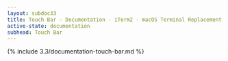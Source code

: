 ```yaml
---
layout: subdoc33
title: Touch Bar - Documentation - iTerm2 - macOS Terminal Replacement
active-state: documentation
subhead: Touch Bar
---
```

{% include 3.3/documentation-touch-bar.md %}
